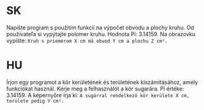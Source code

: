 # SK
Napíšte program s použitím funkcií na výpočet obvodu a plochy kruhu. Od používateľa si vypýtajte polomer kruhu. 
Hodnota Pí: 3.14159.
Na obrazovku vypíšte: 
`Kruh s priemerom X cm má obvod Y cm a plochu Z cm².`

# HU
Írjon egy programot a kör kerületének és területének kiszámításához, amely funkciókat használ. Kérje meg a felhasználót a kör sugarára. 
Pi értéke: 3.14159.
A képernyőre írja ki:
`A sugárral rendelkező kör kerülete X cm, területe pedig Y cm².`